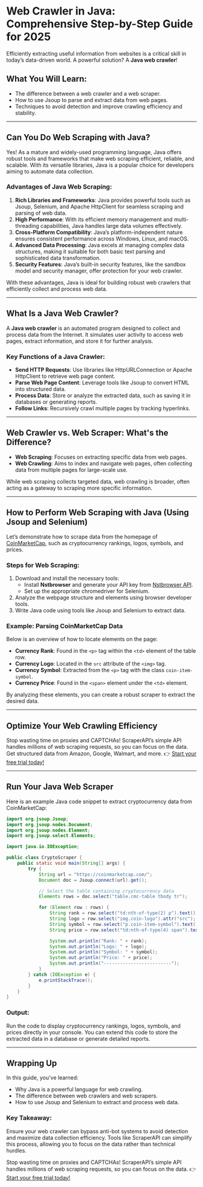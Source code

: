 
# Web Crawler in Java: Comprehensive Step-by-Step Guide for 2025

Efficiently extracting useful information from websites is a critical skill in today’s data-driven world. A powerful solution? A **Java web crawler**!

## What You Will Learn:
- The difference between a web crawler and a web scraper.
- How to use Jsoup to parse and extract data from web pages.
- Techniques to avoid detection and improve crawling efficiency and stability.

---

## Can You Do Web Scraping with Java?

Yes! As a mature and widely-used programming language, Java offers robust tools and frameworks that make web scraping efficient, reliable, and scalable. With its versatile libraries, Java is a popular choice for developers aiming to automate data collection.

### Advantages of Java Web Scraping:
1. **Rich Libraries and Frameworks**: Java provides powerful tools such as Jsoup, Selenium, and Apache HttpClient for seamless scraping and parsing of web data.
2. **High Performance**: With its efficient memory management and multi-threading capabilities, Java handles large data volumes effectively.
3. **Cross-Platform Compatibility**: Java’s platform-independent nature ensures consistent performance across Windows, Linux, and macOS.
4. **Advanced Data Processing**: Java excels at managing complex data structures, making it suitable for both basic text parsing and sophisticated data transformation.
5. **Security Features**: Java’s built-in security features, like the sandbox model and security manager, offer protection for your web crawler.

With these advantages, Java is ideal for building robust web crawlers that efficiently collect and process web data.

---

## What Is a Java Web Crawler?

A **Java web crawler** is an automated program designed to collect and process data from the Internet. It simulates user activity to access web pages, extract information, and store it for further analysis.

### Key Functions of a Java Crawler:
- **Send HTTP Requests**: Use libraries like HttpURLConnection or Apache HttpClient to retrieve web page content.
- **Parse Web Page Content**: Leverage tools like Jsoup to convert HTML into structured data.
- **Process Data**: Store or analyze the extracted data, such as saving it in databases or generating reports.
- **Follow Links**: Recursively crawl multiple pages by tracking hyperlinks.

---

## Web Crawler vs. Web Scraper: What's the Difference?

- **Web Scraping**: Focuses on extracting specific data from web pages.
- **Web Crawling**: Aims to index and navigate web pages, often collecting data from multiple pages for large-scale use.

While web scraping collects targeted data, web crawling is broader, often acting as a gateway to scraping more specific information.

---

## How to Perform Web Scraping with Java (Using Jsoup and Selenium)

Let’s demonstrate how to scrape data from the homepage of [CoinMarketCap](https://coinmarketcap.com/), such as cryptocurrency rankings, logos, symbols, and prices.

### Steps for Web Scraping:
1. Download and install the necessary tools:
   - Install **Nstbrowser** and generate your API key from [Nstbrowser API](https://app.nstbrowser.io/app/api).
   - Set up the appropriate chromedriver for Selenium.
2. Analyze the webpage structure and elements using browser developer tools.
3. Write Java code using tools like Jsoup and Selenium to extract data.

### Example: Parsing CoinMarketCap Data
Below is an overview of how to locate elements on the page:

- **Currency Rank**: Found in the `<p>` tag within the `<td>` element of the table row.
- **Currency Logo**: Located in the `src` attribute of the `<img>` tag.
- **Currency Symbol**: Extracted from the `<p>` tag with the class `coin-item-symbol`.
- **Currency Price**: Found in the `<span>` element under the `<td>` element.

By analyzing these elements, you can create a robust scraper to extract the desired data.

---

## Optimize Your Web Crawling Efficiency

Stop wasting time on proxies and CAPTCHAs! ScraperAPI’s simple API handles millions of web scraping requests, so you can focus on the data. Get structured data from Amazon, Google, Walmart, and more. 👉 [Start your free trial today!](https://bit.ly/Scraperapi)

---

## Run Your Java Web Scraper

Here is an example Java code snippet to extract cryptocurrency data from CoinMarketCap:

```java
import org.jsoup.Jsoup;
import org.jsoup.nodes.Document;
import org.jsoup.nodes.Element;
import org.jsoup.select.Elements;

import java.io.IOException;

public class CryptoScraper {
    public static void main(String[] args) {
        try {
            String url = "https://coinmarketcap.com/";
            Document doc = Jsoup.connect(url).get();

            // Select the table containing cryptocurrency data
            Elements rows = doc.select("table.cmc-table tbody tr");

            for (Element row : rows) {
                String rank = row.select("td:nth-of-type(2) p").text();
                String logo = row.select("img.coin-logo").attr("src");
                String symbol = row.select("p.coin-item-symbol").text();
                String price = row.select("td:nth-of-type(4) span").text();

                System.out.println("Rank: " + rank);
                System.out.println("Logo: " + logo);
                System.out.println("Symbol: " + symbol);
                System.out.println("Price: " + price);
                System.out.println("-------------------------");
            }
        } catch (IOException e) {
            e.printStackTrace();
        }
    }
}
```

### Output:
Run the code to display cryptocurrency rankings, logos, symbols, and prices directly in your console. You can extend this code to store the extracted data in a database or generate detailed reports.

---

## Wrapping Up

In this guide, you’ve learned:
- Why Java is a powerful language for web crawling.
- The difference between web crawlers and web scrapers.
- How to use Jsoup and Selenium to extract and process web data.

### Key Takeaway:
Ensure your web crawler can bypass anti-bot systems to avoid detection and maximize data collection efficiency. Tools like ScraperAPI can simplify this process, allowing you to focus on the data rather than technical hurdles.

Stop wasting time on proxies and CAPTCHAs! ScraperAPI’s simple API handles millions of web scraping requests, so you can focus on the data. 👉 [Start your free trial today!](https://bit.ly/Scraperapi)
